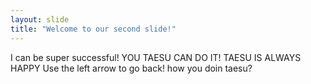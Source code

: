 ```yaml
---
layout: slide
title: "Welcome to our second slide!"
---
```

I can be super successful! YOU TAESU CAN DO IT!
TAESU IS ALWAYS HAPPY
Use the left arrow to go back!
how you doin taesu?

